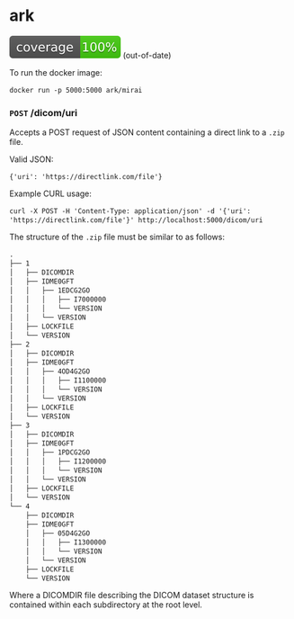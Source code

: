 # ark
[![coverage](coverage.svg)](https://pypi.org/project/coverage-badge/) (out-of-date)

To run the docker image:

    docker run -p 5000:5000 ark/mirai

### `POST` /dicom/uri

Accepts a POST request of JSON content containing a direct link to a `.zip` file.

Valid JSON:

    {'uri': 'https://directlink.com/file'}

Example CURL usage:

    curl -X POST -H 'Content-Type: application/json' -d '{'uri': 'https://directlink.com/file'}' http://localhost:5000/dicom/uri

The structure of the `.zip` file must be similar to as follows:

```
.
├── 1
│   ├── DICOMDIR
│   ├── IDME0GFT
│   │   ├── 1EDCG2GO
│   │   │   ├── I7000000
│   │   │   └── VERSION
│   │   └── VERSION
│   ├── LOCKFILE
│   └── VERSION
├── 2
│   ├── DICOMDIR
│   ├── IDME0GFT
│   │   ├── 4OD4G2GO
│   │   │   ├── I1100000
│   │   │   └── VERSION
│   │   └── VERSION
│   ├── LOCKFILE
│   └── VERSION
├── 3
│   ├── DICOMDIR
│   ├── IDME0GFT
│   │   ├── 1PDCG2GO
│   │   │   ├── I1200000
│   │   │   └── VERSION
│   │   └── VERSION
│   ├── LOCKFILE
│   └── VERSION
└── 4
    ├── DICOMDIR
    ├── IDME0GFT
    │   ├── 05D4G2GO
    │   │   ├── I1300000
    │   │   └── VERSION
    │   └── VERSION
    ├── LOCKFILE
    └── VERSION
```

Where a DICOMDIR file describing the DICOM dataset structure is contained within each subdirectory at the root level.